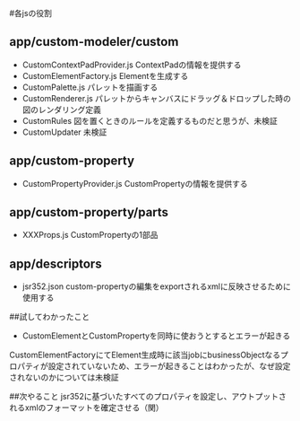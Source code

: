 #各jsの役割

## app/custom-modeler/custom
- CustomContextPadProvider.js ContextPadの情報を提供する
- CustomElementFactory.js Elementを生成する
- CustomPalette.js パレットを描画する
- CustomRenderer.js パレットからキャンバスにドラッグ＆ドロップした時の図のレンダリング定義
- CustomRules 図を置くときのルールを定義するものだと思うが、未検証
- CustomUpdater 未検証

## app/custom-property
- CustomPropertyProvider.js CustomPropertyの情報を提供する

## app/custom-property/parts
- XXXProps.js CustomPropertyの1部品

## app/descriptors
- jsr352.json custom-propertyの編集をexportされるxmlに反映させるために使用する

##試してわかったこと
- CustomElementとCustomPropertyを同時に使おうとするとエラーが起きる

CustomElementFactoryにてElement生成時に該当jobにbusinessObjectなるプロパティが設定されていないため、エラーが起きることはわかったが、なぜ設定されないのかについては未検証

##次やること
jsr352に基づいたすべてのプロパティを設定し、アウトプットされるxmlのフォーマットを確定させる（関）
